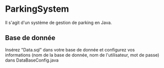 # ParkingSystem

Il s'agit d'un système de gestion de parking en Java.


## Base de donnée

Insérez "Data.sql" dans votre base de donnée et configurez vos informations (nom de la base de donnée, nom de l'utilisateur, mot de passe) dans DataBaseConfig.java
